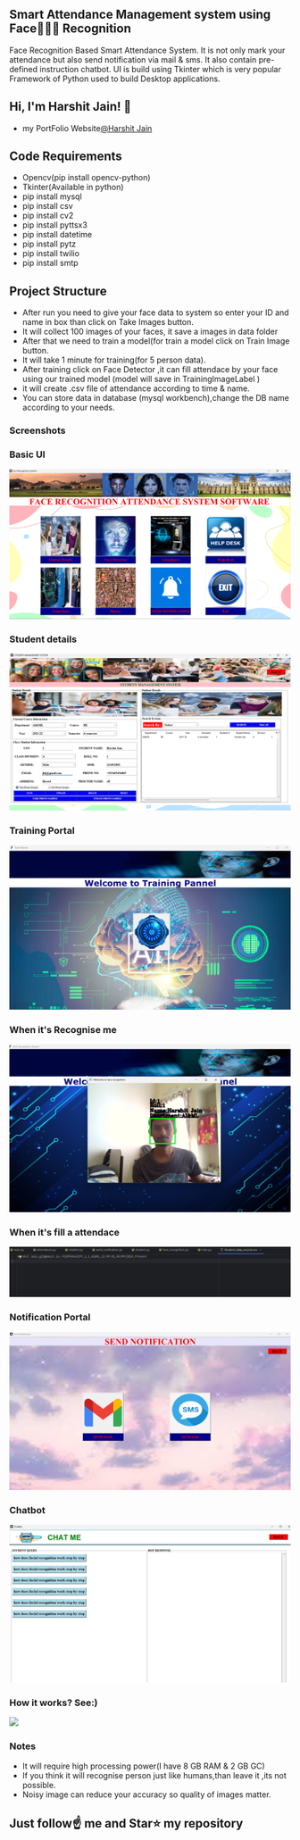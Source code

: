 ##  Smart Attendance Management system using Face👦🏻👧 Recognition 
Face Recognition Based Smart Attendance System. It is not only mark your attendance but also send notification via mail & sms. It also contain pre-defined instruction chatbot. UI is build using Tkinter which is very popular Framework of Python used to build Desktop applications.

## Hi, I'm Harshit Jain! 👋

- my PortFolio Website[@Harshit Jain](https://branium.epizy.com/)

## Code Requirements

- Opencv(pip install opencv-python)
- Tkinter(Available in python)
- pip install mysql
- pip install csv
- pip install cv2
- pip install pyttsx3
- pip install datetime
- pip install pytz
- pip install twilio
- pip install smtp


## Project Structure

- After run you need to give your face data to system so enter your ID and name in box than click on Take Images button.
- It will collect 100 images of your faces, it save a images in data folder
- After that we need to train a model(for train a model click on Train Image button.
- It will take 1 minute for training(for 5 person data).
- After training click on Face Detector ,it can fill attendace by your face using our trained model (model will save in TrainingImageLabel )
- it will create .csv file of attendance according to time & name.
- You can store data in database (mysql workbench),change the DB name according to your needs.

### Screenshots

### Basic UI
<img src="https://github.com/harshit-jain-2109/Smart-Attendance-Management/blob/main/basic%20ui.png">

### Student details
<img src="https://github.com/harshit-jain-2109/Smart-Attendance-Management/blob/main/details.png">

### Training Portal
<img src="https://github.com/harshit-jain-2109/Smart-Attendance-Management/blob/main/training.png">

### When it's Recognise me
<img src="https://github.com/harshit-jain-2109/Smart-Attendance-Management/blob/main/recognition.png">

### When it's fill a attendace
<img src="https://github.com/harshit-jain-2109/Smart-Attendance-Management/blob/main/csv.png">

### Notification Portal
<img src="https://github.com/harshit-jain-2109/Smart-Attendance-Management/blob/main/notification.png">

### Chatbot
<img src="https://github.com/harshit-jain-2109/Smart-Attendance-Management/blob/main/chatbot.png">

### How it works? See:)
<img src="https://github.com/harshit-jain-2109/Smart-Attendance-Management/blob/main/7afa7a73-eb71-455b-86f7-777f9ebe2079.mp4">


### Notes
- It will require high processing power(I have 8 GB RAM & 2 GB GC)
- If you think it will recognise person just like humans,than leave it ,its not possible.
- Noisy image can reduce your accuracy so quality of images matter.

## Just follow☝️ me and Star⭐ my repository 
